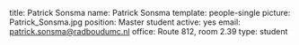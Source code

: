 title: Patrick Sonsma
name: Patrick Sonsma
template: people-single
picture: Patrick_Sonsma.jpg
position: Master student
active: yes
email: patrick.sonsma@radboudumc.nl
office: Route 812, room 2.39
type: student

